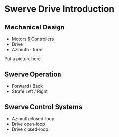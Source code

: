 # Swerve Drive Introduction

## Mechanical Design

- Motors & Controllers
- Drive
- Azimuth - turns

Put a picture here.

## Swerve Operation

- Forward / Back
- Strafe Left / Right

## Swerve Control Systems

- Azimuth closed-loop
- Drive open-loop
- Drive closed-loop
